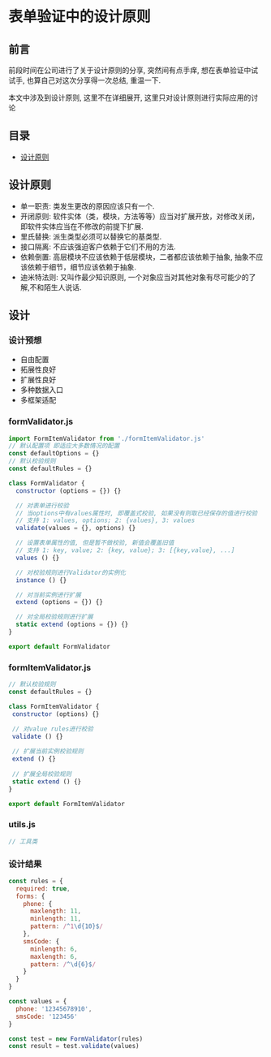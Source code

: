 # 表单验证中的设计原则

## 前言

前段时间在公司进行了关于设计原则的分享, 突然间有点手痒, 想在表单验证中试试手, 也算自己对这次分享得一次总结, 重温一下.

本文中涉及到设计原则, 这里不在详细展开, 这里只对设计原则进行实际应用的讨论

## 目录

- [设计原则](#设计原则)

## 设计原则

- 单一职责: 类发生更改的原因应该只有一个.
- 开闭原则: 软件实体（类，模块，方法等等）应当对扩展开放，对修改关闭，即软件实体应当在不修改的前提下扩展.
- 里氏替换: 派生类型必须可以替换它的基类型.
- 接口隔离: 不应该强迫客户依赖于它们不用的方法.
- 依赖倒置: 高层模块不应该依赖于低层模块，二者都应该依赖于抽象, 抽象不应该依赖于细节，细节应该依赖于抽象.
- 迪米特法则: 又叫作最少知识原则, 一个对象应当对其他对象有尽可能少的了解,不和陌生人说话.

## 设计

### 设计预想

- 自由配置
- 拓展性良好 
- 扩展性良好
- 多种数据入口
- 多框架适配

### formValidator.js

```javascript
import FormItemValidator from './formItemValidator.js'
// 默认配置项 即适应大多数情况的配置
const defaultOptions = {}
// 默认校验规则
const defaultRules = {}

class FormValidator {
  constructor (options = {}) {}

  // 对表单进行校验
  // 当options中有values属性时, 即覆盖式校验, 如果没有则取已经保存的值进行校验
  // 支持 1: values, options; 2: {values}, 3: values
  validate(values = {}, options) {}

  // 设置表单属性的值, 但是暂不做校验, 新值会覆盖旧值
  // 支持 1: key, value; 2: {key, value}; 3: [{key,value}, ...]
  values () {}

  // 对校验规则进行Validator的实例化
  instance () {}

  // 对当前实例进行扩展
  extend (options = {}) {}

  // 对全局校验规则进行扩展
  static extend (options = {}) {}
}

export default FormValidator
```

### formItemValidator.js
```javascript
// 默认校验规则
const defaultRules = {}

class FormItemValidator {
 constructor (options) {}

 // 对value rules进行校验
 validate () {}
 
 // 扩展当前实例校验规则
 extend () {}
 
 // 扩展全局校验规则
 static extend () {}
}

export default FormItemValidator
```

### utils.js
```javascript
// 工具类
```

### 设计结果
```javascript
const rules = {
  required: true,
  forms: {
    phone: {
      maxlength: 11,
      minlength: 11,
      pattern: /^1\d{10}$/
    },
    smsCode: {
      minlength: 6,
      maxlength: 6,
      pattern: /^\d{6}$/
    }
  }
}

const values = {
  phone: '12345678910',
  smsCode: '123456'
}

const test = new FormValidator(rules)
const result = test.validate(values)
```

